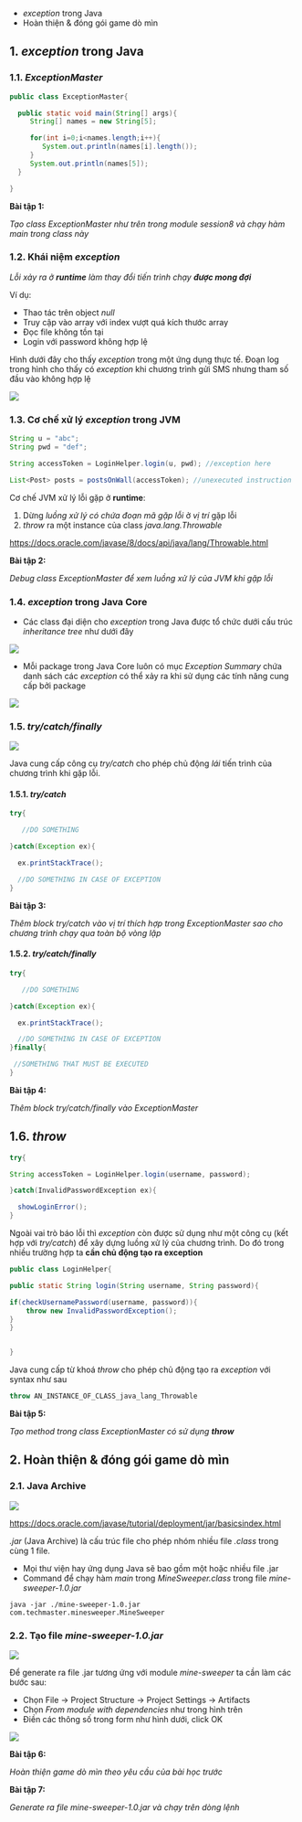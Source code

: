 * *exception* trong Java
* Hoàn thiện & đóng gói game dò mìn

## 1. *exception* trong Java

### 1.1. *ExceptionMaster*


```java
public class ExceptionMaster{

  public static void main(String[] args){
     String[] names = new String[5];

     for(int i=0;i<names.length;i++){
        System.out.println(names[i].length());
     }
     System.out.println(names[5]);
  }

}
```

__Bài tập 1:__

*Tạo class ExceptionMaster như trên trong module session8 và chạy hàm main trong class này*

### 1.2. Khái niệm *exception*

*Lỗi xảy ra ở **runtime** làm thay đổi tiến trình chạy **được mong đợi***


Ví dụ:

* Thao tác trên object *null*
* Truy cập vào array với index vượt quá kích thước array
* Đọc file không tồn tại
* Login với password không hợp lệ

Hình dưới đây cho thấy *exception* trong một ứng dụng thực tế. Đoạn log trong hình cho thấy có *exception* khi chương trình gửi SMS nhưng tham số đầu vào không hợp lệ

![](./materials/twilio_sdk_exception.png)

### 1.3. Cơ chế xử lý *exception* trong JVM

```java
String u = "abc";
String pwd = "def";

String accessToken = LoginHelper.login(u, pwd); //exception here

List<Post> posts = postsOnWall(accessToken); //unexecuted instruction


```

Cơ chế JVM xử lý lỗi gặp ở **runtime**:

1. Dừng *luồng xử lý có chứa đoạn mã gặp lỗi* ở *vị trí* gặp lỗi
2. *throw* ra một instance của class *java.lang.Throwable*

https://docs.oracle.com/javase/8/docs/api/java/lang/Throwable.html

__Bài tập 2:__

*Debug class ExceptionMaster để xem luồng xử lý của JVM khi gặp lỗi*

### 1.4. *exception* trong Java Core

* Các class đại diện cho *exception* trong Java được tổ chức dưới cấu trúc *inheritance tree* như dưới đây

![](./materials/exception_hierachy.gif)

* Mỗi package trong Java Core luôn có mục *Exception Summary* chứa danh sách các *exception* có thể xảy ra khi sử dụng các tính năng cung cấp bởi package

![](./materials/exception_summary.png)

### 1.5. *try/catch/finally*

![](./materials/try_and_catch.jpg)

Java cung cấp công cụ *try/catch* cho phép chủ động *lái* tiến trình của chương trình khi gặp lỗi.

#### 1.5.1. *try/catch*

```java
try{

   //DO SOMETHING

}catch(Exception ex){

  ex.printStackTrace();

  //DO SOMETHING IN CASE OF EXCEPTION
}
```

__Bài tập 3:__

*Thêm block try/catch vào vị trí thích hợp trong ExceptionMaster sao cho chương trình chạy qua toàn bộ vòng lặp*

#### 1.5.2. *try/catch/finally*

```java
try{

   //DO SOMETHING

}catch(Exception ex){

  ex.printStackTrace();

  //DO SOMETHING IN CASE OF EXCEPTION
}finally{

 //SOMETHING THAT MUST BE EXECUTED
}
```

__Bài tập 4:__

*Thêm block try/catch/finally vào ExceptionMaster*

## 1.6. *throw*

```java
try{

String accessToken = LoginHelper.login(username, password);

}catch(InvalidPasswordException ex){

  showLoginError();
}
```

Ngoài vai trò báo lỗi thì *exception* còn được sử dụng như một công cụ (kết hợp với *try/catch*) để xây dựng luồng xử lý của chương trình. Do đó trong nhiều trường hợp ta **cần chủ động tạo ra exception**

```java
public class LoginHelper{

public static String login(String username, String password){

if(checkUsernamePassword(username, password)){
    throw new InvalidPasswordException();
}
}


}
```


Java cung cấp từ khoá *throw* cho phép chủ động tạo ra *exception* với syntax như sau

```java
throw AN_INSTANCE_OF_CLASS_java_lang_Throwable
```

__Bài tập 5:__

*Tạo method trong class ExceptionMaster có sử dụng **throw***

## 2. Hoàn thiện & đóng gói game dò mìn


### 2.1. Java Archive

![](./materials/jar_files.png)

https://docs.oracle.com/javase/tutorial/deployment/jar/basicsindex.html

*.jar* (Java Archive) là cấu trúc file cho phép nhóm nhiều file *.class* trong cùng 1 file.

* Mọi thư viện hay ứng dụng Java sẽ bao gồm một hoặc nhiều file .jar
* Command để chạy hàm *main* trong *MineSweeper.class* trong file *mine-sweeper-1.0.jar*

```shell
java -jar ./mine-sweeper-1.0.jar com.techmaster.minesweeper.MineSweeper
```

### 2.2. Tạo file *mine-sweeper-1.0.jar*

![](./materials/generate_jar_file.png)

Để generate ra file .jar tương ứng với module *mine-sweeper* ta cần làm các bước sau:

* Chọn File -> Project Structure -> Project Settings -> Artifacts
* Chọn *From module with dependencies* như trong hình trên
* Điền các thông số trong form như hình dưới, click OK

![](./materials/jar_artifact_form.png)

__Bài tập 6:__

*Hoàn thiện game dò mìn theo yêu cầu của bài học trước*

__Bài tập 7:__

*Generate ra file mine-sweeper-1.0.jar và chạy trên dòng lệnh*